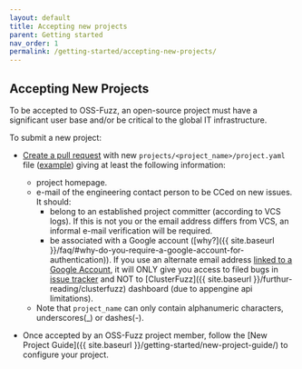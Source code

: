 ```yaml
---
layout: default
title: Accepting new projects
parent: Getting started
nav_order: 1
permalink: /getting-started/accepting-new-projects/
---
```


## Accepting New Projects

To be accepted to OSS-Fuzz, an open-source project must
have a significant user base and/or be critical to the global IT infrastructure.

To submit a new project:

* [Create a pull request](https://help.github.com/articles/creating-a-pull-request/)
with new `projects/<project_name>/project.yaml` file
([example](https://github.com/google/oss-fuzz/tree/master/projects/libarchive/project.yaml))
giving at least the following information:
  * project homepage.
  * e-mail of the engineering contact person to be CCed on new issues. It should:
      * belong to an established project committer (according to VCS logs).
        If this is not you or the email address differs from VCS, an informal
        e-mail verification will be required.
      * be associated with a Google account
        ([why?]({{ site.baseurl }}/faq/#why-do-you-require-a-google-account-for-authentication)).
        If you use an alternate email address
        [linked to a Google Account](https://support.google.com/accounts/answer/176347?hl=en),
        it will ONLY give you access to filed bugs in
        [issue tracker](https://bugs.chromium.org/p/oss-fuzz/issues/list) and
        NOT to [ClusterFuzz]({{ site.baseurl }}/furthur-reading/clusterfuzz)
        dashboard (due to appengine api limitations).
  * Note that `project_name` can only contain alphanumeric characters,
    underscores(_) or dashes(-).

* Once accepted by an OSS-Fuzz project member, follow the
  [New Project Guide]({{ site.baseurl }}/getting-started/new-project-guide/)
  to configure your project.
